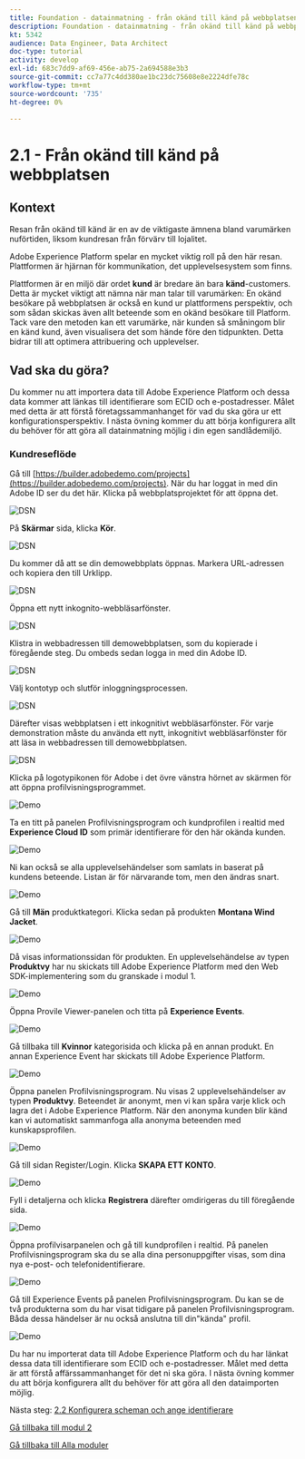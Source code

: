 ```yaml
---
title: Foundation - datainmatning - från okänd till känd på webbplatsen
description: Foundation - datainmatning - från okänd till känd på webbplatsen
kt: 5342
audience: Data Engineer, Data Architect
doc-type: tutorial
activity: develop
exl-id: 683c7dd9-af69-456e-ab75-2a694588e3b3
source-git-commit: cc7a77c4dd380ae1bc23dc75608e8e2224dfe78c
workflow-type: tm+mt
source-wordcount: '735'
ht-degree: 0%

---
```


# 2.1 - Från okänd till känd på webbplatsen

## Kontext

Resan från okänd till känd är en av de viktigaste ämnena bland varumärken nuförtiden, liksom kundresan från förvärv till lojalitet.

Adobe Experience Platform spelar en mycket viktig roll på den här resan. Plattformen är hjärnan för kommunikation, det upplevelsesystem som finns.

Plattformen är en miljö där ordet **kund** är bredare än bara **känd**-customers. Detta är mycket viktigt att nämna när man talar till varumärken: En okänd besökare på webbplatsen är också en kund ur plattformens perspektiv, och som sådan skickas även allt beteende som en okänd besökare till Platform. Tack vare den metoden kan ett varumärke, när kunden så småningom blir en känd kund, även visualisera det som hände före den tidpunkten. Detta bidrar till att optimera attribuering och upplevelser.

## Vad ska du göra?

Du kommer nu att importera data till Adobe Experience Platform och dessa data kommer att länkas till identifierare som ECID och e-postadresser. Målet med detta är att förstå företagssammanhanget för vad du ska göra ur ett konfigurationsperspektiv. I nästa övning kommer du att börja konfigurera allt du behöver för att göra all datainmatning möjlig i din egen sandlådemiljö.

### Kundreseflöde

Gå till [https://builder.adobedemo.com/projects](https://builder.adobedemo.com/projects). När du har loggat in med din Adobe ID ser du det här. Klicka på webbplatsprojektet för att öppna det.

![DSN](../module0/images/web8.png)

På **Skärmar** sida, klicka **Kör**.

![DSN](../module1/images/web2.png)

Du kommer då att se din demowebbplats öppnas. Markera URL-adressen och kopiera den till Urklipp.

![DSN](../module0/images/web3.png)

Öppna ett nytt inkognito-webbläsarfönster.

![DSN](../module0/images/web4.png)

Klistra in webbadressen till demowebbplatsen, som du kopierade i föregående steg. Du ombeds sedan logga in med din Adobe ID.

![DSN](../module0/images/web5.png)

Välj kontotyp och slutför inloggningsprocessen.

![DSN](../module0/images/web6.png)

Därefter visas webbplatsen i ett inkognitivt webbläsarfönster. För varje demonstration måste du använda ett nytt, inkognitivt webbläsarfönster för att läsa in webbadressen till demowebbplatsen.

![DSN](../module0/images/web7.png)

Klicka på logotypikonen för Adobe i det övre vänstra hörnet av skärmen för att öppna profilvisningsprogrammet.

![Demo](./images/pv1.png)

Ta en titt på panelen Profilvisningsprogram och kundprofilen i realtid med **Experience Cloud ID** som primär identifierare för den här okända kunden.

![Demo](./images/pv2.png)

Ni kan också se alla upplevelsehändelser som samlats in baserat på kundens beteende. Listan är för närvarande tom, men den ändras snart.

![Demo](../module2/images/pv3.png)

Gå till **Män** produktkategori. Klicka sedan på produkten **Montana Wind Jacket**.

![Demo](../module2/images/pv4.png)

Då visas informationssidan för produkten. En upplevelsehändelse av typen **Produktvy** har nu skickats till Adobe Experience Platform med den Web SDK-implementering som du granskade i modul 1.

![Demo](../module2/images/pv5.png)

Öppna Provile Viewer-panelen och titta på **Experience Events**.

![Demo](../module2/images/pv6.png)

Gå tillbaka till **Kvinnor** kategorisida och klicka på en annan produkt. En annan Experience Event har skickats till Adobe Experience Platform.

![Demo](../module2/images/pv7.png)

Öppna panelen Profilvisningsprogram. Nu visas 2 upplevelsehändelser av typen **Produktvy**. Beteendet är anonymt, men vi kan spåra varje klick och lagra det i Adobe Experience Platform. När den anonyma kunden blir känd kan vi automatiskt sammanfoga alla anonyma beteenden med kunskapsprofilen.

![Demo](../module2/images/pv8.png)

Gå till sidan Register/Login. Klicka **SKAPA ETT KONTO**.

![Demo](../module2/images/pv9.png)

Fyll i detaljerna och klicka **Registrera** därefter omdirigeras du till föregående sida.

![Demo](../module2/images/pv10.png)

Öppna profilvisarpanelen och gå till kundprofilen i realtid. På panelen Profilvisningsprogram ska du se alla dina personuppgifter visas, som dina nya e-post- och telefonidentifierare.

![Demo](../module2/images/pv11.png)

Gå till Experience Events på panelen Profilvisningsprogram. Du kan se de två produkterna som du har visat tidigare på panelen Profilvisningsprogram. Båda dessa händelser är nu också anslutna till din&quot;kända&quot; profil.

![Demo](../module2/images/pv12.png)

Du har nu importerat data till Adobe Experience Platform och du har länkat dessa data till identifierare som ECID och e-postadresser. Målet med detta är att förstå affärssammanhanget för det ni ska göra. I nästa övning kommer du att börja konfigurera allt du behöver för att göra all den dataimporten möjlig.

Nästa steg: [2.2 Konfigurera scheman och ange identifierare](./ex2.md)

[Gå tillbaka till modul 2](./data-ingestion.md)

[Gå tillbaka till Alla moduler](../../overview.md)
